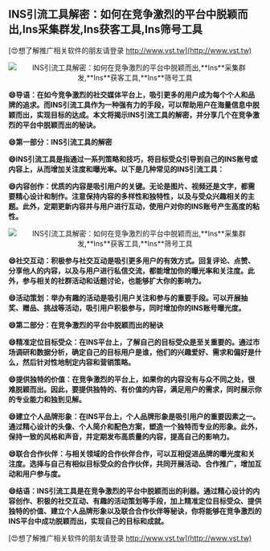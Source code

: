 ## **INS引流工具解密：如何在竞争激烈的平台中脱颖而出,**Ins**采集群发,**Ins**获客工具,**Ins**筛号工具**

[😍想了解推广相关软件的朋友请登录 http://www.vst.tw](http://www.vst.tw)

 <center><img src="https://vst.tw/MP4/tuiguang/png/7.png" alt="INS引流工具解密：如何在竞争激烈的平台中脱颖而出,**Ins**采集群发,**Ins**获客工具,**Ins**筛号工具"></center>

**😄导语：在如今竞争激烈的社交媒体平台上，吸引更多的用户成为每个个人和品牌的追求。而INS引流工具作为一种强有力的手段，可以帮助用户在海量信息中脱颖而出，实现目标的达成。本文将揭示INS引流工具的解密，并分享几个在竞争激烈的平台中脱颖而出的秘诀。**

**😄第一部分：INS引流工具的解密**

**😄INS引流工具是指通过一系列策略和技巧，将目标受众引导到自己的INS账号或内容上，从而增加关注度和曝光率。以下是几种常见的INS引流工具：**

**😄内容创作：优质的内容是吸引用户的关键。无论是图片、视频还是文字，都需要精心设计和制作。注意保持内容的多样性和独特性，以及与受众兴趣相关的主题。此外，定期更新内容并与用户进行互动，使用户对你的INS账号产生高度的粘性。**

 <center><img src="https://vst.tw/MP4/tuiguang/png/1.png" alt="INS引流工具解密：如何在竞争激烈的平台中脱颖而出,**Ins**采集群发,**Ins**获客工具,**Ins**筛号工具"></center>

**😄社交互动：积极参与社交互动是吸引更多用户的有效方式。回复评论、点赞、分享他人的内容，以及与用户进行私信交流，都能增加你的曝光率和关注度。此外，参与相关的社群活动和话题讨论，也能够扩大你的影响力。**

**😄活动策划：举办有趣的活动是吸引用户关注和参与的重要手段。可以开展抽奖、赠品、挑战等活动，吸引用户积极参与，同时增加你的INS账号曝光度。**

**😄第二部分：在竞争激烈的平台中脱颖而出的秘诀**

**😄精准定位目标受众：在INS平台上，了解自己的目标受众是至关重要的。通过市场调研和数据分析，确定自己的目标用户是谁，他们的兴趣爱好、需求和偏好是什么，然后针对性地制定内容和营销策略。**

**😄提供独特的价值：在竞争激烈的平台上，如果你的内容没有与众不同之处，很难脱颖而出。因此，要提供独特的、有价值的内容，满足用户的需求，同时展示你的专业能力和独到见解。**

**😄建立个人品牌形象：在INS平台上，个人品牌形象是吸引用户的重要因素之一。通过精心设计的头像、个人简介和配色方案，塑造一个独特而专业的形象。此外，保持一致的风格和声音，并定期发布高质量的内容，提高自己的影响力。**

**😄联合合作伙伴：与相关领域的合作伙伴合作，可以互相促进品牌的曝光度和关注度。选择与自己有相似目标受众的合作伙伴，共同开展活动、合作推广，增加互动和用户参与度。**

**😄结语：INS引流工具是在竞争激烈的平台中脱颖而出的利器。通过精心设计的内容创作、积极的社交互动、有趣的活动策划等手段，加上精准定位目标受众、提供独特的价值、建立个人品牌形象以及联合合作伙伴等秘诀，你将能够在竞争激烈的INS平台中成功脱颖而出，实现自己的目标和成就。**

[😍想了解推广相关软件的朋友请登录 http://www.vst.tw](http://www.vst.tw)



